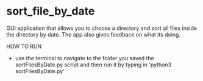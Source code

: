 # sort_file_by_date
GUI application that allows you to choose a directory and sort all files inside the directory by date. The app also gives feedback on what its doing.

HOW TO RUN
- use the terminal to navigate to the folder you saved the sortFilesByDate.py script and then run it by typing in 'python3 sortFilesByDate.py'
